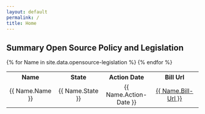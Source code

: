 ```yaml
---
layout: default
permalink: /
title: Home
---
```


## Summary Open Source Policy and Legislation

<table cellpadding="10">
	<tr>
		<th>Name</th><th>State</th><th>Action Date</th><th>Bill Url</th>
	</tr>
{% for Name in site.data.opensource-legislation %}
  <tr>
  	<td width="25%" align="center">{{ Name.Name }}</td>
  	<td width="25%" align="center">{{ Name.State }}</td>
  	<td width="25%" align="center">{{ Name.Action-Date }}</td>
  	<td width="25%" align="center"><a href="{{ Name.Bill-Url }}">{{ Name.Bill-Url }}</a></td>
  </tr>
{% endfor %}
</table>
